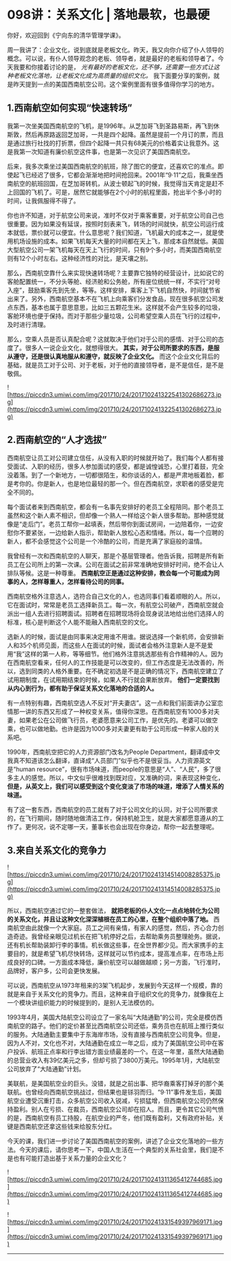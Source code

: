 # 098讲：关系文化 | 落地最软，也最硬

你好，欢迎回到《宁向东的清华管理学课》。

周一我讲了：企业文化，说到底就是老板文化。昨天，我又向你介绍了仆人领导的概念。可以说，有仆人领导观念的老板、领导者，就是最好的老板和领导者了。今天我要和你接着讨论的是， *光有最好的老板文化，还不够，还需要一些方式让这种老板文化落地，让老板文化成为高质量的组织文化。* 我下面要分享的案例，就是昨天提到一点的美国西南航空公司。这个案例里面有很多值得你学习的地方。

## 1.西南航空如何实现“快速转场”

我第一次坐美国西南航空的飞机，是1996年。从芝加哥飞到圣路易斯，再飞到休斯敦，然后再原路返回芝加哥，一共是四个起降。虽然是提前一个月订的票，而且是通过旅行社找的打折票，但四个起降一共只有68美元的价格着实让我意外。这是我第一次知道有廉价航空这件事，也是第一次见识了美国西南航空。

后来，我多次乘坐过美国西南航空的航班，除了图它的便宜，还喜欢它的准点。即使起飞已经迟了很多，它都会渐渐地把时间抢回来。2001年“9·11”之后，我乘坐西南航空的航班回国，在芝加哥转机，从波士顿起飞的时候，我觉得当天肯定是赶不上回国的飞机了。可是，居然它就能够在2个小时的航程里面，抢出半个多小时的时间，让我佩服得不得了。

你也许不知道，对于航空公司来说，准时不仅对于乘客重要，对于航空公司自己也很重要。因为如果没有延误，按照时刻表来飞，转场的时间就快，航空公司运行成本就低，票价就可以便宜。什么意思呢？我们知道，飞机最大的成本之一，就是使用机场设施的成本。如果飞机每天大量的时间都在天上飞，那成本自然就低。美国大型航空公司一架飞机每天在天上飞行的时间，只有9个多小时，而美国西南航空则有12个小时左右。这种经济性的对比，是天壤之别。

那么，西南航空靠什么来实现快速转场呢？主要靠它独特的经营设计，比如说它的客舱配置统一，不分头等舱、经济舱和公务舱，所有座位统统一样，不实行“对号入座”，鼓励乘客先到先坐，等等。这样安排，乘客上下飞机自然快，时间就节省出来了。另外，西南航空基本不在飞机上向乘客们分发食品，现在很多航空公司发点东西，基本也属于意思意思，比如三五颗花生米。这样就不会产生较多的垃圾，客舱环境也便于保持。而对于那些少量垃圾，公司希望空乘人员在飞行的过程中，及时进行清理。

那么，空乘人员是否认真配合呢？这就取决于他们对于公司的感情、对于公司的态度了。很多人一说企业文化，就想得很大。 **其实，对于公司所要求的东西，是服从遵守，还是很认真地服从和遵守，就反映了企业文化。** 而这个企业文化背后的基础，就是员工对于公司、对于老板，对于他的直接领导者，是不是信任，是不是敬佩。

![https://piccdn3.umiwi.com/img/201710/24/201710241322541302686273.jpg](https://piccdn3.umiwi.com/img/201710/24/201710241322541302686273.jpg)

## 2.西南航空的“人才选拔”

西南航空让员工对公司建立信任，从没有入职的时候就开始了。我们每个人都有接受面试、入职的经历，很多人参加面试的感受，都是诚惶诚恐，心里打着鼓，完全没着落。到了一个新地方，一切都很陌生，和你谈话的人，都是严肃地板着脸，都是考你的。你是新人，也是地位最轻的那一个。但在西南航空，求职者的感受是完全不同的。

每个面试者来到西南航空，都会有一名事先安排好的老员工全程陪同。那个老员工虽然和这个新人素不相识，但却像一个熟人一样给这个新人很多帮助。那种感觉就像是“走后门”。老员工帮你一起填表，然后带你到面试房间，一边陪着你，一边安慰你不要紧张，一边给新人指示，帮助新人放松心态和情绪。所以，每一个应聘的新人，都不会感觉这个公司是一个冷酷的公司，而是充满了家庭般的温情。

我曾经有一次和西南航空的人聊天，那是个基层管理者。他告诉我，招聘是所有新员工在公司所上的第一次课。公司在面试之前非常准确地安排好时间，绝不会让人排队等候。这是一种尊重。 **西南航空正是通过这种安排，教会每一个可能成为同事的人，怎样尊重人，怎样看待公司的同事。**

西南航空格外注意选人，选符合自己文化的人，也选同事们看着顺眼的人。所以，它在面试时，常常是老员工选择新员工。每一次，有航空公司破产，西南航空就会派出一组人去进行招聘面试。招聘者在招聘现场将会现身说法地给出他们选择人的标准，核心是判断这个人能不能融入西南航空的文化。

选新人的时候，面试是由同事来决定用谁不用谁。据说选择一个新机师，会安排新人和35个机师见面，而这些人在面试的时候，面试者会格外注意新人是不是爱用“我”这样的第一人称，等等细节。他们格外注意挑选那些有合作精神的人。因为在西南航空看来，任何人的工作技能是可以改变的，但工作态度是无法改善的，所以，选到同类的人格外重要。在不确定初选是不是正确的情况下，西南航空建立了试用期制度，在试用期结束的时候，如果人不行就会果断放弃。 **他们一定要找到从内心到行为，都有助于保证关系文化落地的合适的人。**

有一点特别有趣，西南航空选人不反对“开夫妻店”。这一点和我们前面讲办公室恋情那一讲的东西又形成了一种权变关系，值得你深思。在西南航空有1000多对夫妻，如果老公在公司做飞行员，老婆愿意来公司工作，是优先的。老婆可以做空乘，也可以做地勤。也许是因为1000多对夫妻更有助于公司形成一种家人般的关系吧。

1990年，西南航空把它的人力资源部门改名为People Department，翻译成中文我真不知道该怎么翻译，直译成“人员部门”似乎也不是很妥当。人力资源英文是“human resource”，很有市场味道，而people的意思是“人”、“人民”，多了很多主人的感觉。所以，中文似乎很难找到既对应，又准确的词，来表现这种变化， **但是，从英文上，我们可以感受到这个变化变淡了市场的味道，增添了人情关系的味道。**

有了这一套东西，西南航空的员工就有了对于公司文化的认同，对于公司所要求的，在飞行期间，随时随地做清洁工作，保持机舱卫生，就是大家都愿意遵从的工作了。更何况，说不定哪一天，董事长也会出现在你身边，帮你一起去整理呢。

## 3.来自关系文化的竞争力

![https://piccdn3.umiwi.com/img/201710/24/201710241314514008285375.jpg](https://piccdn3.umiwi.com/img/201710/24/201710241314514008285375.jpg)

所以，西南航空通过它的一整套做法， **就把老板的仆人文化一点点地转化为公司的关系文化，并且让这种文化深深植根在员工的心里，在整个组织中落了地。** 西南航空由此就像一个大家庭。员工之间有亲情，有家人的感觉，然后，齐心合力创造奇迹。我曾经亲眼见过机长在把飞机停好之后，去帮助乘务员整理舱务。据说，还有机长帮助装卸行李的事情。机长做这些事，在全世界都少见。而大家携手的主要目的，就是希望飞机尽快转场，这样就可以节约成本，提高准点率，在市场上形成良好的口碑。一方面成本降低，廉价航空可以越做越顺；另一方面，飞行准时，品牌好，客户多，公司会更快发展。

可以说，西南航空从1973年租来的3架飞机起步，发展到今天这样一个规模，靠的就是来自于关系文化的竞争力。而且，这种来自于组织文化的竞争力，就像我在上一个模块讲组织能力的时候提到的，是别人无法模仿的。

1993年4月，美国大陆航空公司设立了一家名叫“大陆通勤”的公司，完全是模仿西南航空的路子。他们的定价甚至比西南航空公司还低，乘务员也在航班上推行类似的服务。大陆通勤主要集中于东海岸市场，没有直接与西南航空公司竞争。但是，因为人不对，文化也不对，大陆通勤在成立一年之后，成为了美国航空公司中在客户投诉、航班正点率和行李出错方面业绩最差的一个。在这一年里，虽然大陆通勤的总营业收入有39亿美元之多，但却亏损了3800万美元。1995年1月，大陆航空公司放弃了“大陆通勤”计划。

美联航，是美国航空业的巨头。没错，就是之前出事、把华裔乘客打掉牙的那个美联航。也曾经向西南航空挑战过，但结果也是铩羽而归。“9·11”事件发生后，美国航空业遭受沉重打击，众多航空公司收入锐减，亏损猛增，但西南航空公司仍然保持盈利。别人在亏损、在裁员，西南航空公司却在招人。而且，更令其它公司气愤的是，西南航空有员工持股，在航空业的严冬，他们既有盈利，又有政府补贴，关键是西南航空还拿这些钱来给股东分红。

今天的课，我们进一步讨论了美国西南航空的案例，讲述了企业文化落地的一些方法。今天的课后，请你思考一下，中国人生活在一个典型的关系社会里，我们是不是也有可能打造出基于关系力量的企业文化？

![https://piccdn3.umiwi.com/img/201710/24/201710241311365412744685.jpg](https://piccdn3.umiwi.com/img/201710/24/201710241311365412744685.jpg)

![https://piccdn3.umiwi.com/img/201710/24/201710241331549397969171.jpg](https://piccdn3.umiwi.com/img/201710/24/201710241331549397969171.jpg)

---
